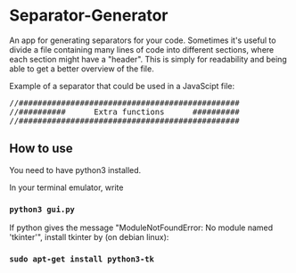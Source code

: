 # Separator-Generator
An app for generating separators for your code. Sometimes it's useful to divide
a file containing many lines of code into different sections, where each 
section might have a "header". This is simply for readability and being able to 
get a better overview of the file. 

Example of a separator that could be used in
a JavaScipt file:

<pre>
//###############################################
//##########      Extra functions      ##########
//###############################################
</pre>

## How to use
You need to have python3 installed.

In your terminal emulator, write
### `python3 gui.py`

If python gives the message "ModuleNotFoundError: No module named 'tkinter'",
install tkinter by (on debian linux):
### `sudo apt-get install python3-tk`